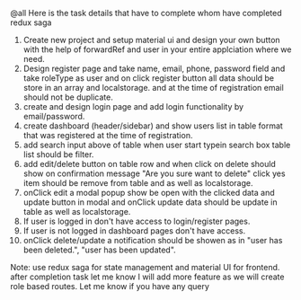 @all  Here is the task details that have to complete whom have completed redux saga
1. Create new project and setup material ui and design your own button with the help of forwardRef and user in your entire applciation where we need.
2. Design register page and take name, email, phone, password field and take roleType as user and on click register button all data should be store in an array and localstorage. and at the time of registration email should not be duplicate.
3. create and design login page and add login functionality by email/password.
4. create dashboard (header/sidebar) and show users list in table format that was registered at the time of registration.
5. add search input above of table when user start typein search box table list should be filter.
6. add edit/delete button on table row and when click on delete should show on confirmation message "Are you sure want to delete" click yes item should be remove from table and as well as localstorage.
7. onClick edit a modal popup show be open with the clicked data and update button in modal and onClick update data should be update in table as well as localstorage.
8. If user is logged in don't have access to login/register pages.
9. If user is not logged in dashboard pages don't have access.
10. onClick delete/update a notification should be showen as in "user has been deleted.", "user has been updated".

Note: use redux saga for state management and material UI for frontend. after completion task let me know I will add more feature as we will create role based routes.
Let me know if you have any query
